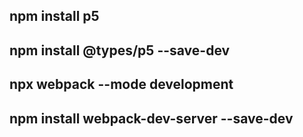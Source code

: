 ## npm install p5
## npm install @types/p5 --save-dev


## npx webpack --mode development
## npm install webpack-dev-server --save-dev


